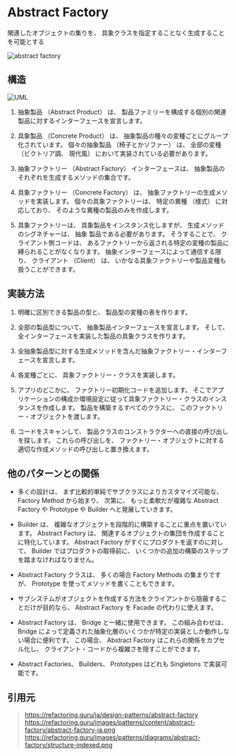 # Abstract Factory

関連したオブジェクトの集りを、 具象クラスを指定することなく生成することを可能とする

![abstract factory](https://refactoring.guru/images/patterns/content/abstract-factory/abstract-factory-ja.png)


## 構造
![UML](https://refactoring.guru/images/patterns/diagrams/abstract-factory/structure-indexed.png)

1. 抽象製品 （Abstract Product） は、 製品ファミリーを構成する個別の関連製品に対するインターフェースを宣言します。

2. 具象製品 （Concrete Product） は、 抽象製品の種々の変種ごとにグループ化されています。 個々の抽象製品 （椅子とかソファー） は、 全部の変種 （ビクトリア調、 現代風） において実装されている必要があります。

3. 抽象ファクトリー （Abstract Factory） インターフェースは、 抽象製品のそれぞれを生成するメソッドの集合です。

4. 具象ファクトリー （Concrete Factory） は、 抽象ファクトリーの生成メソッドを実装します。 個々の具象ファクトリーは、 特定の異種 （様式） に対応しており、 そのような異種の製品のみを作成します。

5. 具象ファクトリーは、 具象製品をインスタンス化しますが、 生成メソッドのシグネチャーは、 抽象 製品である必要があります。 そうすることで、 クライアント側コードは、 あるファクトリーから返される特定の変種の製品に縛られることがなくなります。 抽象インターフェースによって通信する限り、 クライアント （Client） は、 いかなる具象ファクトリーや製品変種も扱うことができます。

## 実装方法
1. 明確に区別できる製品の型と、 製品型の変種の表を作ります。

2. 全部の製品型について、 抽象製品インターフェースを宣言します。 そして、 全インターフェースを実装した製品の具象クラスを作ります。

3. 全抽象製品型に対する生成メソッドを含んだ抽象ファクトリー・インターフェースを宣言します。

4. 各変種ごとに、 具象ファクトリー・クラスを実装します。

5. アプリのどこかに、 ファクトリー初期化コードを追加します。 そこでアプリケーションの構成か環境設定に従って具象ファクトリー・クラスのインスタンスを作成します。 製品を構築するすべてのクラスに、 このファクトリー・オブジェクトを渡します。

6. コードをスキャンして、 製品クラスのコンストラクターへの直接の呼び出しを探します。 これらの呼び出しを、 ファクトリー・オブジェクトに対する適切な作成メソッドの呼び出しと置き換えます。

## 他のパターンとの関係
- 多くの設計は、 まず比較的単純でサブクラスによりカスタマイズ可能な、 Factory Method から始まり、 次第に、 もっと柔軟だが複雑な Abstract Factory や Prototype や Builder へと発展していきます。

- Builder は、 複雑なオブジェクトを段階的に構築することに重点を置いています。 Abstract Factory は、 関連するオブジェクトの集団を作成することに特化しています。 Abstract Factory がすぐにプロダクトを返すのに対して、 Builder ではプロダクトの取得前に、 いくつかの追加の構築のステップを踏まなければなりません。

- Abstract Factory クラスは、 多くの場合 Factory Methods の集まりですが、 Prototype を使ってメソッドを書くこともできます。

- サブシステムがオブジェクトを作成する方法をクライアントから隠蔽することだけが目的なら、 Abstract Factory を Facade の代わりに使えます。

- Abstract Factory は、 Bridge と一緒に使用できます。 この組み合わせは、 Bridge によって定義された抽象化層のいくつかが特定の実装としか動作しない場合に便利です。 この場合、 Abstract Factory はこれらの関係をカプセル化し、 クライアント・コードから複雑さを隠すことができます。

- Abstract Factories、 Builders、 Prototypes はどれも Singletons で実装可能です。

## 引用元

> https://refactoring.guru/ja/design-patterns/abstract-factory
> https://refactoring.guru/images/patterns/content/abstract-factory/abstract-factory-ja.png
> https://refactoring.guru/images/patterns/diagrams/abstract-factory/structure-indexed.png
